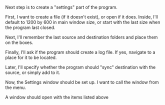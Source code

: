 Next step is to create a "settings" part of the program.

First, I want to create a file (if it doesn't exist), or open if it does. Inside, I'll default to 1200 by 600 in main window size, or start with the last size when the program last closed.

Next, I'll remember the last source and destination folders and place them on the boxes.

Finally, I'll ask if the program should create a log file. If yes, navigate to a place for it to be located.

Later, I'll specify whether the program should "sync" destination with the source, or simply add to it.

Now, the Settings window should be set up. I want to call the window from the menu.

A window should open with the items listed above
